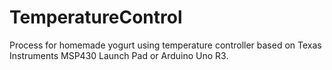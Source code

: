 # TemperatureControl
Process for homemade yogurt using temperature controller based on Texas Instruments MSP430 Launch Pad or Arduino Uno R3.  
